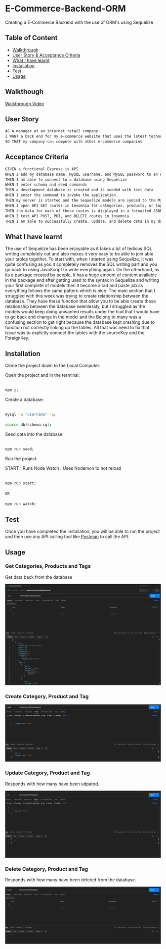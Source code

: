 # E-Commerce-Backend-ORM

Creating a E-Commerce Backend with the use of ORM's using Sequelize

## Table of Content

- [Walkthrough](#walkthough)
- [User Story & Acceptance Criteria](#user-story)
- [What I have learnt](#what-i-have-learnt)
- [Installation](#installation)
- [Test](#test)
- [Usage](#usage)

## Walkthough

[Walkthrough Video](https://www.youtube.com)

## User Story

```md
AS A manager at an internet retail company
I WANT a back end for my e-commerce website that uses the latest technologies
SO THAT my company can compete with other e-commerce companies
```

## Acceptance Criteria

```md
GIVEN a functional Express.js API
WHEN I add my database name, MySQL username, and MySQL password to an environment variable file
THEN I am able to connect to a database using Sequelize
WHEN I enter schema and seed commands
THEN a development database is created and is seeded with test data
WHEN I enter the command to invoke the application
THEN my server is started and the Sequelize models are synced to the MySQL database
WHEN I open API GET routes in Insomnia for categories, products, or tags
THEN the data for each of these routes is displayed in a formatted JSON
WHEN I test API POST, PUT, and DELETE routes in Insomnia
THEN I am able to successfully create, update, and delete data in my database
```

## What I have learnt

The use of Sequelize has been enjoyable as it takes a lot of tedious SQL writing completely out and also makes it very easy to be able to join able your tables together.
To start with, when I started using Sequelize, it was quite confusing as you it completely removes the SQL writing part and you go back to using JavaScript to write everything again. On the otherhand, as its a package created by people, it has a huge amount of content available in the package and after getting used to the syntax in Sequelize and writing your first complete of models then it become a cut and paste job as everything follows the same pattern which is nice. The main section that I struggled with this week was trying to create relationship between the database. They have these function that allow you to be able create these relationship between the database seemlessly, but I struggled as the models would keep doing unwanted results under the hud that I would have to go back and change in the model and the Belong to many was a confusing section to get right because the database kept crashing due to function not correctly linking up the tables. All that was need to fix that issue was to explictly connect the tables with the sourceKey and the ForeignKey.

## Installation

Clone the project down to the Local Computer:

Open the project and in the terminal:

```bash

npm i;

```

Create a database:

```bash

mysql -u "username" -p;

source db/schema.sql;

```

Seed data into the database:

```bash

npm run seed;

```

Run the project:

START : Runs Node
Watch : Uses Nodemon to hot reload

```bash

npm run start;

OR

npm run watch;

```

## Test

Once you have completed the installation, you will be able to run the project and then use any API calling tool like
[Postman](https://www.postman.com/) to call the API.

## Usage

### Get Categories, Products and Tags

Get data back from the database

![Get Response with Postman](./Readme-Images/GetResponse.png)

### Create Category, Product and Tag

![Post Response with Postman](./Readme-Images/PostResponse.png)

### Update Category, Product and Tag

Responds with how many have been udpated.

![Put Response with Postman](./Readme-Images/PutResponse.png)

### Delete Category, Product and Tag

Responds with how many have been deleted from the database.

![Delete Response with Postman](./Readme-Images/DeleteResponse.png)
